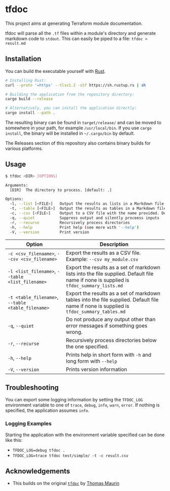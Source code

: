 # tfdoc

This project aims at generating Terraform module documentation.

tfdoc will parse all the `.tf` files within a module's directory and generate markdown code to `stdout`. This can easily be piped to a file: `tfdoc > result.md`

## Installation

You can build the executable yourself with [Rust](https://rust-lang.org).

```sh
# Installing Rust:
curl --proto '=https' --tlsv1.2 -sSf https://sh.rustup.rs | sh

# Building the application from the repository directory:
cargo build --release

# Alternatively, you can install the application directly:
cargo install --path .
```

The resulting binary can be found in `target/release/` and can be moved to somewhere in your path, for example `/usr/local/bin`.
If you use `cargo install`, the binary will be installed in `~/.cargo/bin` by default.

The Releases section of this repository also contains binary builds for various platforms.

## Usage

```sh
$ tfdoc <DIR> [OPTIONS]

Arguments:
  [DIR]  The directory to process. [default: .]

Options:
  -l, --list [<FILE>]   Output the results as lists in a Markdown file. Default file name: tfdoc_summary_lists.md
  -t, --table [<FILE>]  Output the results as tables in a Markdown file. Default file name: tfdoc_summary_tables.md
  -c, --csv [<FILE>]    Output to a CSV file with the name provided. Default file name: tfdoc_summary.csv
  -q, --quiet           Suppress output and silently proceess inputs
  -r, --recurse         Recursively process directories
  -h, --help            Print help (see more with '--help')
  -V, --version         Print version
```

|Option|Description|
|------|-----------|
|`-c <csv_filenaame>`, `--csv <csv_filename>`|Export the results as a CSV file. Example: `--csv my_module.csv`|
|`-l <list_filename>`, `--table <list_filename>`|Export the results as a set of markdown lists into the file supplied. Default file name if none is supplied is `tfdoc_summary_lists.md`|
|`-t <table_filename>`, `--table <table_filename>`|Export the results as a set of markdown tables into the file supplied. Default file name if none is supplied is `tfdoc_summary_tables.md`|
|`-q`, `--quiet`|Do not produce any output other than error messages if something goes wrong.|
|`-r`, `--recurse`|Recursively process directories below the one specified.|
|`-h`, `--help`|Prints help in short form with `-h` and long form with `--help`|
|`-V`, `--version`|Prints version information|

## Troubleshooting

You can export some logging information by setting the `TFDOC_LOG` environment variable to one of `trace`, `debug`, `info`, `warn`, `error`. If nothing is specified, the application assumes `info`.

### Logging Examples

Starting the application with the environment variable specified can be done like this:

- `TFDOC_LOG=debug tfdoc .`
- `TFDOC_LOG=trace tfdoc test/simple/ -t -c result.csv`

## Acknowledgements

- This builds on the original [`tfdoc`](https://github.com/maur1th/tfdoc) by [Thomas Maurin](https://github.com/maur1th)
